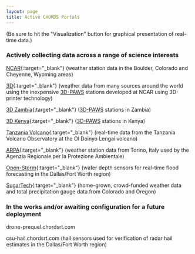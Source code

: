 ```yaml
---
layout: page
title: Active CHORDS Portals
---
```

(Be sure to hit the "Visualization" button for graphical presentation of real-time data.)

### Actively collecting data across a range of science interests
[NCAR](http://portal.chordsrt.com){:target="_blank"} (weather station data in the Boulder, Colorado and Cheyenne, Wyoming areas)

[3D](http://3d.chordsrt.com){:target="_blank"} (weather data from many sources around the world using the inexpensive [3D-PAWS](https://www.iepas.ucar.edu/core-programs/3dpaws/) stations developed at NCAR using 3D-printer technology)

[3D Zambia](http://3d-zambia.chordsrt.com){:target="_blank"} ([3D-PAWS](https://www.iepas.ucar.edu/core-programs/3dpaws/) stations in Zambia)

[3D Kenya](http://3d-kenya.chordsrt.com){:target="_blank"} ([3D-PAWS](https://www.iepas.ucar.edu/core-programs/3dpaws/) stations in Kenya)

[Tanzania Volcano](http://tzvolcano.chordsrt.com){:target="_blank"} (real-time data from the Tanzania Volcano Observatory at the Ol Doinyo Lengai volcano)

[ARPA](http://arpa.chordsrt.com){:target="_blank"} (weather station data from Torino, Italy used by the Agenzia Regionale per la Protezione Ambientale)

[Open-Storm](http://open-storm.chordsrt.com){:target="_blank"} (water depth sensors for real-time flood forecasting in the Dallas/Fort Worth region) 

[SugarTech](http://wx.sugartechllc.com){:target="_blank"} (home-grown, crowd-funded weather data and total precipitation gauge data from Colorado and Oregon)

### In the works and/or awaiting configuration for a future deployment
drone-prequel.chordsrt.com

csu-hail.chordsrt.com (hail sensors used for verification of radar hail estimates in the Dallas/Fort Worth region)

